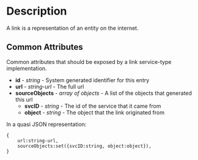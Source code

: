 # Description

A link is a representation of an entity on the internet.

## Common Attributes

Common attributes that should be exposed by a link service-type implementation.

* **id** - *string* - System generated identifier for this entry
* **url** - *string-url* - The full url
* **sourceObjects** - *array of objects* -  A list of the objects that generated this url
    * **svcID** - *string* - The id of the service that it came from
    * **object** - *string* - The object that the link originated from

In a quasi JSON representation:

    {
        url:string-url,
        sourceObjects:set({svcID:string, object:object}),
    }


